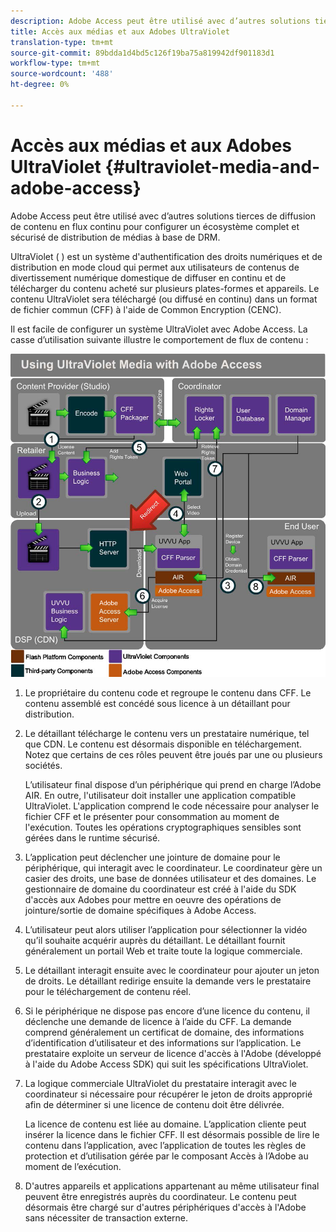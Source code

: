 ```yaml
---
description: Adobe Access peut être utilisé avec d’autres solutions tierces de diffusion de contenu en flux continu pour configurer un écosystème complet et sécurisé de distribution de médias à base de DRM.
title: Accès aux médias et aux Adobes UltraViolet
translation-type: tm+mt
source-git-commit: 89bdda1d4bd5c126f19ba75a819942df901183d1
workflow-type: tm+mt
source-wordcount: '488'
ht-degree: 0%

---
```



# Accès aux médias et aux Adobes UltraViolet {#ultraviolet-media-and-adobe-access}

Adobe Access peut être utilisé avec d’autres solutions tierces de diffusion de contenu en flux continu pour configurer un écosystème complet et sécurisé de distribution de médias à base de DRM.

UltraViolet ( [](https://www.uvvu.com/)) est un système d&#39;authentification des droits numériques et de distribution en mode cloud qui permet aux utilisateurs de contenus de divertissement numérique domestique de diffuser en continu et de télécharger du contenu acheté sur plusieurs plates-formes et appareils. Le contenu UltraViolet sera téléchargé (ou diffusé en continu) dans un format de fichier commun (CFF) à l&#39;aide de Common Encryption (CENC).

Il est facile de configurer un système UltraViolet avec Adobe Access. La casse d’utilisation suivante illustre le comportement de flux de contenu :

<!--<a id="fig_cxy_dc2_44"></a>-->

![](assets/AdobeUV_web.png)

1. Le propriétaire du contenu code et regroupe le contenu dans CFF. Le contenu assemblé est concédé sous licence à un détaillant pour distribution.
1. Le détaillant télécharge le contenu vers un prestataire numérique, tel que CDN. Le contenu est désormais disponible en téléchargement. Notez que certains de ces rôles peuvent être joués par une ou plusieurs sociétés.

   L’utilisateur final dispose d’un périphérique qui prend en charge l’Adobe AIR. En outre, l&#39;utilisateur doit installer une application compatible UltraViolet. L&#39;application comprend le code nécessaire pour analyser le fichier CFF et le présenter pour consommation au moment de l&#39;exécution. Toutes les opérations cryptographiques sensibles sont gérées dans le runtime sécurisé.
1. L’application peut déclencher une jointure de domaine pour le périphérique, qui interagit avec le coordinateur. Le coordinateur gère un casier des droits, une base de données utilisateur et des domaines. Le gestionnaire de domaine du coordinateur est créé à l&#39;aide du SDK d&#39;accès aux Adobes pour mettre en oeuvre des opérations de jointure/sortie de domaine spécifiques à Adobe Access.
1. L’utilisateur peut alors utiliser l’application pour sélectionner la vidéo qu’il souhaite acquérir auprès du détaillant. Le détaillant fournit généralement un portail Web et traite toute la logique commerciale.
1. Le détaillant interagit ensuite avec le coordinateur pour ajouter un jeton de droits. Le détaillant redirige ensuite la demande vers le prestataire pour le téléchargement de contenu réel.
1. Si le périphérique ne dispose pas encore d’une licence du contenu, il déclenche une demande de licence à l’aide du CFF. La demande comprend généralement un certificat de domaine, des informations d’identification d’utilisateur et des informations sur l’application. Le prestataire exploite un serveur de licence d&#39;accès à l&#39;Adobe (développé à l&#39;aide du Adobe Access SDK) qui suit les spécifications UltraViolet.
1. La logique commerciale UltraViolet du prestataire interagit avec le coordinateur si nécessaire pour récupérer le jeton de droits approprié afin de déterminer si une licence de contenu doit être délivrée.

   La licence de contenu est liée au domaine. L’application cliente peut insérer la licence dans le fichier CFF. Il est désormais possible de lire le contenu dans l’application, avec l’application de toutes les règles de protection et d’utilisation gérée par le composant Accès à l’Adobe au moment de l’exécution.
1. D&#39;autres appareils et applications appartenant au même utilisateur final peuvent être enregistrés auprès du coordinateur. Le contenu peut désormais être chargé sur d&#39;autres périphériques d&#39;accès à l&#39;Adobe sans nécessiter de transaction externe.

